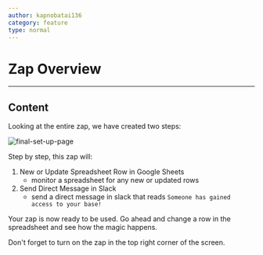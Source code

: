 ```yaml
---
author: kapnobatai136
category: feature
type: normal
---
```


# Zap Overview


---

## Content

Looking at the entire zap, we have created two steps:

![final-set-up-page](https://img.enkipro.com/dd6ded782ca71a080338c67e893cf0c4.png)

Step by step, this zap will:

1. New or Update Spreadsheet Row in Google Sheets
   - monitor a spreadsheet for any new or updated rows
2. Send Direct Message in Slack
   - send a direct message in slack that reads `Someone has gained access to your base!`

Your zap is now ready to be used. Go ahead and change a row in the spreadsheet and see how the magic happens.

Don't forget to turn on the zap in the top right corner of the screen.
